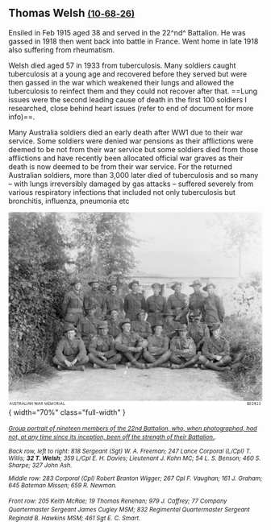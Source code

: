 ## Thomas Welsh <small>[(10‑68‑26)](https://brisbane.discovereverafter.com/profile/31847386 "Go to Memorial Information" )</small>

Ensiled in Feb 1915 aged 38 and served in the 22^nd^ Battalion. He was gassed in 1918 then went back into battle in France. Went home in late 1918 also suffering from rheumatism. 

Welsh died aged 57 in 1933 from tuberculosis. Many soldiers caught tuberculosis at a young age and recovered before they served but were then gassed in the war which weakened their lungs and allowed the tuberculosis to reinfect them and they could not recover after that. ==Lung issues were the second leading cause of death in the first 100 soldiers I researched, close behind heart issues 
(refer to end of document for more info)==.

Many Australia soldiers died an early death after WW1 due to their war service. Some soldiers were denied war pensions as their afflictions were deemed to be not from their war service but some soldiers died from those afflictions and have recently been allocated official war graves as their death is now deemed to be from their war service. For the returned Australian soldiers, more than 3,000 later died of tuberculosis and so many – with lungs irreversibly damaged by gas attacks – suffered severely from various respiratory infections that included not only tuberculosis but bronchitis, influenza, pneumonia etc

![Group portrait of nineteen members of the 22nd Battalion, who, when photographed, had not, at any time since its inception, been off the strength of their Battalion.](../assets/22nd-battalion-1918.jpg){ width="70%" class="full-width" } 

*<small>[Group portrait of nineteen members of the 22nd Battalion, who, when photographed, had not, at any time since its inception, been off the strength of their Battalion.](https://www.awm.gov.au/collection/C393735).*

*Back row, left to right: 818 Sergeant (Sgt) W. A. Freeman; 247 Lance Corporal (L/Cpl) T. Willis; **32 T. Welsh**; 359 L/Cpl E. H. Davies; Lieutenant J. Kohn MC; 54 L. S. Benson; 460 S. Sharpe; 327 John Ash.*

*Middle row: 283 Corporal (Cpl) Robert Branton Wigger; 267 Cpl F. Vaughan; 161 J. Graham; 645 Bateman Missen; 659 R. Newman.*

*Front row: 205 Keith McRae; 19 Thomas Renehan; 979 J. Caffrey; 77 Company Quartermaster Sergeant James Cugley MSM; 832 Regimental Quartermaster Sergeant Reginald B. Hawkins MSM; 461 Sgt E. C. Smart.</small>*


